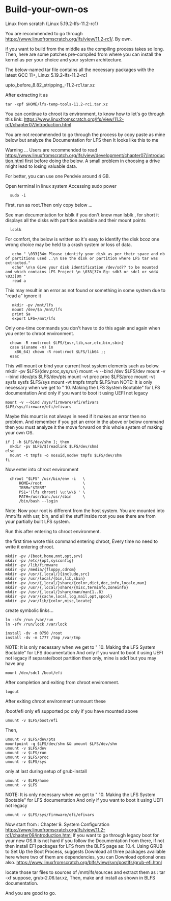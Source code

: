 # Build-your-own-os
Linux from scratch (Linux 5.19.2-lfs-11.2-rc1)


You are recommended to go through https://www.linuxfromscratch.org/lfs/view/11.2-rc1/. By own.

if you want to build from the middle as the compiling process takes so long.
 Then, here are some patches pre-compiled from where you can install the kernel as per your choice and your system architecture.
 
The below-named tar file contains all the necessary packages with the latest GCC 11+, Linux 5.19.2-lfs-11.2-rc1

upto_before_8.82_stripping_-11.2-rc1.tar.xz 

After extracting it as 

    tar -xpf $HOME/lfs-temp-tools-11.2-rc1.tar.xz

You can continue to chroot its environment, to know how to let's go through this link: https://www.linuxfromscratch.org/lfs/view/11.2-rc1/chapter07/introduction.html

You are not recommended to go through the process by copy paste as mine below but analyze the Documentation for LFS then 
It looks like this to me 
          
 Warning  ...
Users are recommended to read https://www.linuxfromscratch.org/lfs/view/development/chapter07/introduction.html first 
before doing the below. A small problem in choosing a drive might lead to losing valuable data.

For better, you can use one Pendvie around 4 GB. 

Open terminal in linux system 
Accessing sudo power

      sudo -i

First, run as root.Then only copy below ...

See man documentation for lsblk if you don't know man lsblk , for short it displays all the disks with partition available and their mount points

      lsblk
For comfort, the below is written so it's easy to identify the disk bcoz one wrong choice may be held to a crash system or loss of data.

       echo " \033[34m Please identify your disk as per their space and nb of partitions used ..\n Use the disk or partition where LFS tar was        extracted."
       echo" \n\n Give your disk identification /dev/sd?? to be mounted and which contains LFS Project \n \033[37m Eg: sdb3 or sdc1 or sdd4 \033[0m "
       read a
       
This may result in an error as not found or something in some system due to "read a" ignore it

       mkdir -pv /mnt/lfs
       mount /dev/$a /mnt/lfs
       print $a
       export LFS=/mnt/lfs
       
 Only one-time commands you don't have to do this again and again when you enter to chroot environment.
 
      chown -R root:root $LFS/{usr,lib,var,etc,bin,sbin}
      case $(uname -m) in
        x86_64) chown -R root:root $LFS/lib64 ;;
      esac
This will mount or bind your current host system elements such as below.
      mkdir -pv $LFS/{dev,proc,sys,run}
      mount -v --bind /dev $LFS/dev
      mount -v --bind /dev/pts $LFS/dev/pts
      mount -vt proc proc $LFS/proc
      mount -vt sysfs sysfs $LFS/sys
      mount -vt tmpfs tmpfs $LFS/run
NOTE:
It is only necessary when we get to " 10. Making the LFS System Bootable" for LFS documentation
And only if you want to boot it using UEFI not legacy 

    mount -v --bind /sys/firmware/efi/efivars  $LFS/sys/firmware/efi/efivars


Maybe this mount is not always in need if it makes an error then no problem. 
And remember if you get an error in the above or below command then you must analyze it the move forward on this whole system of making your own OS.

    if [ -h $LFS/dev/shm ]; then
      mkdir -pv $LFS/$(readlink $LFS/dev/shm)
    else
      mount -t tmpfs -o nosuid,nodev tmpfs $LFS/dev/shm
    fi

Now enter into chroot environment

      chroot "$LFS" /usr/bin/env -i   \
          HOME=/root                  \
          TERM="$TERM"                \
          PS1='(lfs chroot) \u:\w\$ ' \
          PATH=/usr/bin:/usr/sbin     \
          /bin/bash --login

Note: Now your root is different from the host system. You are mounted into /mnt/lfs with usr, bin, and all the stuff inside root you see there 
are from your partially built LFS system.


 Run this after entering to chroot environment.

the first time wrote this command entering chroot, Every time no need to write it entering chroot.

    mkdir -pv /{boot,home,mnt,opt,srv}
    mkdir -pv /etc/{opt,sysconfig}
    mkdir -pv /lib/firmware
    mkdir -pv /media/{floppy,cdrom}
    mkdir -pv /usr/{,local/}{include,src}
    mkdir -pv /usr/local/{bin,lib,sbin}
    mkdir -pv /usr/{,local/}share/{color,dict,doc,info,locale,man}
    mkdir -pv /usr/{,local/}share/{misc,terminfo,zoneinfo}
    mkdir -pv /usr/{,local/}share/man/man{1..8}
    mkdir -pv /var/{cache,local,log,mail,opt,spool}
    mkdir -pv /var/lib/{color,misc,locate}


 create symbolic links...
 
    ln -sfv /run /var/run
    ln -sfv /run/lock /var/lock

    install -dv -m 0750 /root
    install -dv -m 1777 /tmp /var/tmp



NOTE:
It is only necessary when we get to " 10. Making the LFS System Bootable" for LFS documentation
And only if you want to boot it using UEFI not legacy 
if separate/boot partition then only, mine is sdc1 but you may have any

    mount /dev/sdc1 /boot/efi


After completion and exiting from chroot environment.

    logout

After exiting chroot environment unmount these 

/boot/efi only efi supported pc only if you have mounted above  

    umount -v $LFS/boot/efi
Then,

    umount -v $LFS/dev/pts
    mountpoint -q $LFS/dev/shm && umount $LFS/dev/shm
    umount -v $LFS/dev
    umount -v $LFS/run
    umount -v $LFS/proc
    umount -v $LFS/sys

only at last during setup of grub-install 


    umount -v $LFS/home
    umount -v $LFS
    
NOTE:
It is only necessary when we get to " 10. Making the LFS System Bootable" for LFS documentation
And only if you want to boot it using UEFI not legacy 

    umount -v $LFS/sys/firmware/efi/efivars
    
Now start from :
Chapter 9. System Configuration
https://www.linuxfromscratch.org/lfs/view/11.2-rc1/chapter09/introduction.html
If you want to go through legacy boot for your new OS.It is not hard if you follow the Documentation from there, if not then install EFI packages for LFS
from the BLFS page as: 10.4. Using GRUB to Set Up the Boot Process, suggests
Download all three packages available here where two of them are dependencies, you can Download optional ones also.
https://www.linuxfromscratch.org/blfs/view/svn/postlfs/grub-efi.html

locate those tar files to sources of /mnt/lfs/sources
and extract them as :
    tar -xf <filename> suppose, grub-2.06.tar.xz,
Then, make and install as shown in BLFS documentation.

And you are good to go.
